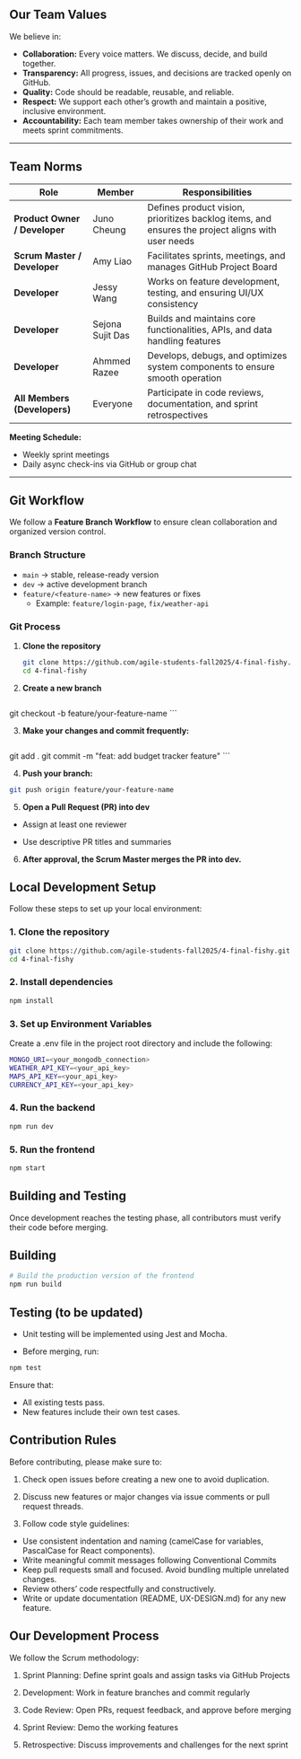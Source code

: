 
## Our Team Values

We believe in:
- **Collaboration:** Every voice matters. We discuss, decide, and build together.  
- **Transparency:** All progress, issues, and decisions are tracked openly on GitHub.  
- **Quality:** Code should be readable, reusable, and reliable.  
- **Respect:** We support each other’s growth and maintain a positive, inclusive environment.  
- **Accountability:** Each team member takes ownership of their work and meets sprint commitments.

---

## Team Norms

| Role | Member | Responsibilities |
|------|---------|------------------|
| **Product Owner / Developer** | Juno Cheung | Defines product vision, prioritizes backlog items, and ensures the project aligns with user needs |
| **Scrum Master / Developer** | Amy Liao | Facilitates sprints, meetings, and manages GitHub Project Board |
| **Developer** | Jessy Wang | Works on feature development, testing, and ensuring UI/UX consistency |
| **Developer** | Sejona Sujit Das | Builds and maintains core functionalities, APIs, and data handling features |
| **Developer** | Ahmmed Razee | Develops, debugs, and optimizes system components to ensure smooth operation |
| **All Members (Developers)** | Everyone | Participate in code reviews, documentation, and sprint retrospectives |

**Meeting Schedule:**  
- Weekly sprint meetings 
- Daily async check-ins via GitHub or group chat  

---

## Git Workflow

We follow a **Feature Branch Workflow** to ensure clean collaboration and organized version control.

### Branch Structure
- `main` → stable, release-ready version  
- `dev` → active development branch  
- `feature/<feature-name>` → new features or fixes  
  - Example: `feature/login-page`, `fix/weather-api`

### Git Process
1. **Clone the repository**
   ```bash
   git clone https://github.com/agile-students-fall2025/4-final-fishy.git
   cd 4-final-fishy
   ```
2. **Create a new branch**
   ```bash
git checkout -b feature/your-feature-name
    ```

3. **Make your changes and commit frequently:**
    ```bash
git add .
git commit -m "feat: add budget tracker feature"
    ```

4. **Push your branch:**
  ```bash
git push origin feature/your-feature-name
  ```

5. **Open a Pull Request (PR) into dev**

- Assign at least one reviewer

- Use descriptive PR titles and summaries

6. **After approval, the Scrum Master merges the PR into dev.**

 ## Local Development Setup

Follow these steps to set up your local environment:

### 1. Clone the repository
```bash
git clone https://github.com/agile-students-fall2025/4-final-fishy.git
cd 4-final-fishy
```
### 2. Install dependencies
```bash
npm install
```
### 3. Set up Environment Variables

Create a .env file in the project root directory and include the following:
```bash
MONGO_URI=<your_mongodb_connection>
WEATHER_API_KEY=<your_api_key>
MAPS_API_KEY=<your_api_key>
CURRENCY_API_KEY=<your_api_key>
```
### 4. Run the backend
```bash
npm run dev
```
### 5. Run the frontend
```bash
npm start
```

## Building and Testing

Once development reaches the testing phase, all contributors must verify their code before merging.

## Building
```bash
# Build the production version of the frontend
npm run build
```
## Testing (to be updated)

- Unit testing will be implemented using Jest and Mocha.

- Before merging, run:
```bash
npm test
```
Ensure that:
- All existing tests pass.
- New features include their own test cases.

## Contribution Rules

Before contributing, please make sure to:

1. Check open issues before creating a new one to avoid duplication.

2. Discuss new features or major changes via issue comments or pull request threads.

3. Follow code style guidelines:

  - Use consistent indentation and naming (camelCase for variables, PascalCase for React components).
  - Write meaningful commit messages following Conventional Commits
  - Keep pull requests small and focused. Avoid bundling multiple unrelated changes.
  - Review others’ code respectfully and constructively.
  - Write or update documentation (README, UX-DESIGN.md) for any new feature.

## Our Development Process

We follow the Scrum methodology:

1. Sprint Planning: Define sprint goals and assign tasks via GitHub Projects

2. Development: Work in feature branches and commit regularly

3. Code Review: Open PRs, request feedback, and approve before merging

4. Sprint Review: Demo the working features

5. Retrospective: Discuss improvements and challenges for the next sprint
